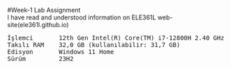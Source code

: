 #Week-1 Lab Assignment  
I have read and understood information on ELE361L web-site(ele361l.github.io)  
<pre>
İşlemci       12th Gen Intel(R) Core(TM) i7-12800H 2.40 GHz  
Takılı RAM    32,0 GB (kullanılabilir: 31,7 GB)  
Edisyon       Windows 11 Home   
Sürüm         23H2</pre>
